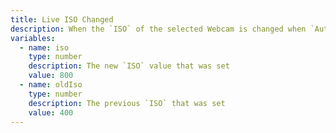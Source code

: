 ```yaml
---
title: Live ISO Changed
description: When the `ISO` of the selected Webcam is changed when `Automatic Exposure` is enabled
variables:
  - name: iso
    type: number
    description: The new `ISO` value that was set
    value: 800
  - name: oldIso
    type: number
    description: The previous `ISO` that was set
    value: 400
---
```

